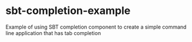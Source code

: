 sbt-completion-example
======================

Example of using SBT completion component to create a simple command line application that has tab completion